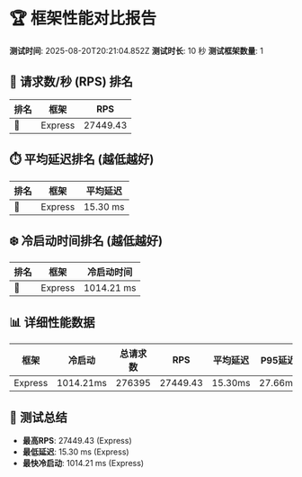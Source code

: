 # 🏆 框架性能对比报告

**测试时间**: 2025-08-20T20:21:04.852Z
**测试时长**: 10 秒
**测试框架数量**: 1

## 🚀 请求数/秒 (RPS) 排名

| 排名 | 框架 | RPS |
|------|------|-----|
| 🥇 | Express | 27449.43 |

## ⏱️ 平均延迟排名 (越低越好)

| 排名 | 框架 | 平均延迟 |
|------|------|----------|
| 🥇 | Express | 15.30 ms |

## ❄️ 冷启动时间排名 (越低越好)

| 排名 | 框架 | 冷启动时间 |
|------|------|------------|
| 🥇 | Express | 1014.21 ms |

## 📊 详细性能数据

| 框架 | 冷启动 | 总请求数 | RPS | 平均延迟 | P95延迟 | 错误率 |
|------|---------|----------|-----|----------|----------|--------|
| Express | 1014.21ms | 276395 | 27449.43 | 15.30ms | 27.66ms | 0.00% |

## 📝 测试总结

- **最高RPS**: 27449.43 (Express)
- **最低延迟**: 15.30 ms (Express)
- **最快冷启动**: 1014.21 ms (Express)
